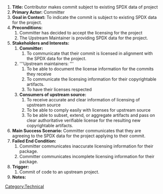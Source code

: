 1.  **Title:** Contributor makes commit subject to existing SPDX data of
    project
2.  **Primary Actor:** Committer
3.  **Goal in Context:** To indicate the commit is subject to existing
    SPDX data for the project.
4.  **Preconditions:**
    1.  Committer has decided to accept the licensing for the project
    2.  The Upstream Maintainer is providing SPDX data for the project.
5.  **Stakeholders and Interests:**
    1.  **Committer:**
        1.  To communicate that their commit is licensed in alignment
            with the SPDX data for the project.
    2.  '''Upstream maintainers: '''
        1.  To be able to document the license information for the
            commits they receive
        2.  To communicate the licensing information for their
            copyrightable artifacts.
        3.  To have their licenses respected
    3.  **Consumers of upstream source:**
        1.  To receive accurate and clear information of licensing of
            upstream source
        2.  To be able to comply easily with licenses for upstream
            source
        3.  To be able to subset, extend, or aggregate artifacts and
            pass on clear authoritative verifiable license for the
            resulting new copyrightable artifacts.
6.  **Main Success Scenario:** Committer communicates that they are
    agreeing to the SPDX data for the project applying to their commit.
7.  **Failed End Condition:**
    1.  Committer communicates inaccurate licensing information for
        their package.
    2.  Committer communicates incomplete licensing information for
        their package.
8.  **Trigger:**
    1.  Commit of code to an upstream project.
9.  **Notes:**

[Category:Technical](Category:Technical "wikilink")
